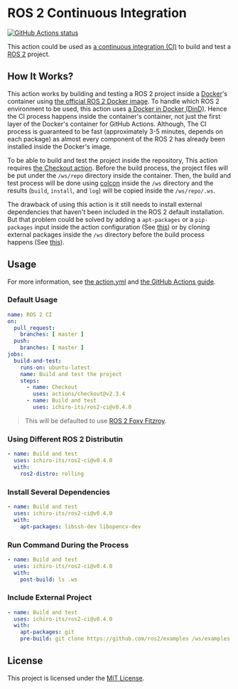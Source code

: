 # ROS 2 Continuous Integration

<a href="https://github.com/ichiro-its/ros2-ci/actions"><img alt="GitHub Actions status" src="https://github.com/ichiro-its/ros2-ci/actions/workflows/test-ros2-ci.yml/badge.svg"></a>

This action could be used as [a continuous integration (CI)](https://en.wikipedia.org/wiki/Continuous_integration) to build and test a [ROS 2](https://docs.ros.org/en/foxy/) project.

## How It Works?

This action works by building and testing a ROS 2 project inside a [Docker](https://www.docker.com/)'s container using [the official ROS 2 Docker image](https://hub.docker.com/_/ros).
To handle which ROS 2 environment to be used, this action uses [a Docker in Docker (DinD)](https://hub.docker.com/_/docker).
Hence the CI process happens inside the container's container, not just the first layer of the Docker's container for GitHub Actions.
Although, The CI process is guaranteed to be fast (approximately 3-5 minutes, depends on each package) as almost every component of the ROS 2 has already been installed inside the Docker's image.

To be able to build and test the project inside the repository, This action requires [the Checkout action](https://github.com/marketplace/actions/checkout).
Before the build process, the project files will be put under the `/ws/repo` directory inside the container.
Then, the build and test process will be done using [colcon](https://colcon.readthedocs.io/en/released/index.html) inside the `/ws` directory and the results (`build`, `install`, and `log`) will be copied inside the `/ws/repo/.ws`.

The drawback of using this action is it still needs to install external dependencies that haven't been included in the ROS 2 default installation.
But that problem could be solved by adding a `apt-packages` or a `pip-packages` input inside the action configuration (See [this](#Install-Several-Dependencies)) or by cloning external packages inside the `/ws` directory before the build process happens (See [this](#Include-External-Project)).

## Usage

For more information, see [the action.yml](./action.yml) and [the GitHub Actions guide](https://docs.github.com/en/actions/learn-github-actions/introduction-to-github-actions).

### Default Usage

```yaml
name: ROS 2 CI
on:
  pull_request:
    branches: [ master ]
  push:
    branches: [ master ]
jobs:
  build-and-test:
    runs-on: ubuntu-latest
    name: Build and test the project
    steps:
      - name: Checkout
        uses: actions/checkout@v2.3.4
      - name: Build and test
        uses: ichiro-its/ros2-ci@v0.4.0
```
> This will be defaulted to use [ROS 2 Foxy Fitzroy](https://docs.ros.org/en/foxy/Releases/Release-Foxy-Fitzroy.html).

### Using Different ROS 2 Distributin

```yaml
- name: Build and test
  uses: ichiro-its/ros2-ci@v0.4.0
  with:
    ros2-distro: rolling
```

### Install Several Dependencies

```yaml
- name: Build and test
  uses: ichiro-its/ros2-ci@v0.4.0
  with:
    apt-packages: libssh-dev libopencv-dev
```

### Run Command During the Process

```yaml
- name: Build and test
  uses: ichiro-its/ros2-ci@v0.4.0
  with:
    post-build: ls .ws
```

### Include External Project

```yaml
- name: Build and test
  uses: ichiro-its/ros2-ci@v0.4.0
  with:
    apt-packages: git
    pre-build: git clone https://github.com/ros2/examples /ws/examples
```

## License

This project is licensed under the [MIT License](./LICENSE).

